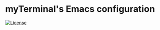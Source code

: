 # myTerminal's Emacs configuration

[![License](https://img.shields.io/badge/LICENSE-GPL%20v3.0-blue.svg)](https://www.gnu.org/licenses/gpl.html)
